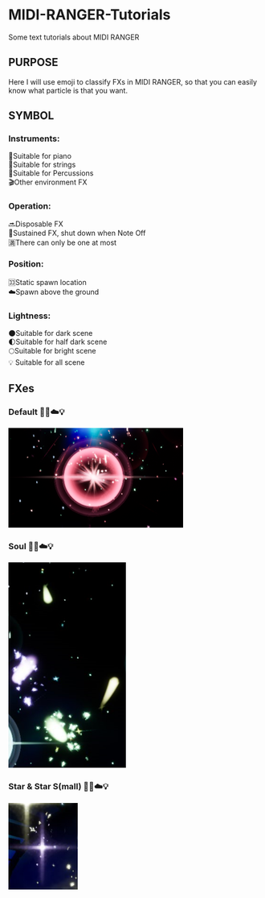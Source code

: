 # MIDI-RANGER-Tutorials
Some text tutorials about MIDI RANGER
## PURPOSE ##
Here I will use emoji to classify FXs in MIDI RANGER, so that you can easily know what particle is that you want.
## SYMBOL ##
### Instruments:
:musical_keyboard:Suitable for piano  
:violin:Suitable for strings  
:drum:Suitable for Percussions  
:clapper:Other environment FX
### Operation:
:soon:Disposable FX  
:arrows_counterclockwise:Sustained FX, shut down when Note Off  
:u6e80:There can only be one at most  
### Position:
:koko:Static spawn location  
:cloud:Spawn above the ground  
### Lightness:
:new_moon:Suitable for dark scene  
:first_quarter_moon:Suitable for half dark scene  
:full_moon:Suitable for bright scene  
💡 Suitable for all scene
## FXes ##
### Default 🎹🔜☁️💡
![avatar](https://raw.githubusercontent.com/LuxyCeremy/MIDI-RANGER-Tutorials/master/preview%20image/default.png)  
### Soul 🎻🔄☁️💡
![avatar](https://raw.githubusercontent.com/LuxyCeremy/MIDI-RANGER-Tutorials/master/preview%20image/soul.png)  
### Star & Star S(mall) 🥁🔜☁️💡
![avatar](https://raw.githubusercontent.com/LuxyCeremy/MIDI-RANGER-Tutorials/master/preview%20image/star.png) 